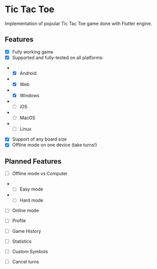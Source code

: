 # Tic Tac Toe

Implementation of popular Tic Tac Toe game done with Flutter engine.


## Features

- [x] Fully working game
- [x] Supported and fully-tested on all platforms:
- - [x] Android
- - [x] Web
- - [x] Windows
- - [ ] iOS
- - [ ] MacOS
- - [ ] Linux

- [x] Support of any board size
- [x] Offline mode on one device (take turns!)

## Planned Features

- [ ] Offline mode vs Computer
- - [ ] Easy mode
- - [ ] Hard mode
- [ ] Online mode

- [ ] Profile
- [ ] Game History
- [ ] Statistics
- [ ] Custom Symbols
- [ ] Cancel turns
